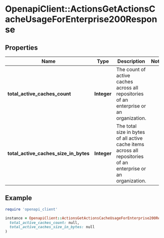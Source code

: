# OpenapiClient::ActionsGetActionsCacheUsageForEnterprise200Response

## Properties

| Name | Type | Description | Notes |
| ---- | ---- | ----------- | ----- |
| **total_active_caches_count** | **Integer** | The count of active caches across all repositories of an enterprise or an organization. |  |
| **total_active_caches_size_in_bytes** | **Integer** | The total size in bytes of all active cache items across all repositories of an enterprise or an organization. |  |

## Example

```ruby
require 'openapi_client'

instance = OpenapiClient::ActionsGetActionsCacheUsageForEnterprise200Response.new(
  total_active_caches_count: null,
  total_active_caches_size_in_bytes: null
)
```

